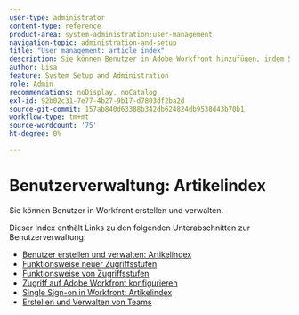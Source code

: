 ```yaml
---
user-type: administrator
content-type: reference
product-area: system-administration;user-management
navigation-topic: administration-and-setup
title: "User management: article index"
description: Sie können Benutzer in Adobe Workfront hinzufügen, indem Sie einzelne Benutzer von Grund auf neu erstellen oder vorhandene Benutzer kopieren.
author: Lisa
feature: System Setup and Administration
role: Admin
recommendations: noDisplay, noCatalog
exl-id: 92b02c31-7e77-4b27-9b17-d7803df2ba2d
source-git-commit: 157ab840d63388b342db624824db9538d43b70b1
workflow-type: tm+mt
source-wordcount: '75'
ht-degree: 0%

---
```


# Benutzerverwaltung: Artikelindex

<!-- Audited: 12/2023 -->

Sie können Benutzer in Workfront erstellen und verwalten.

Dieser Index enthält Links zu den folgenden Unterabschnitten zur Benutzerverwaltung:

* [Benutzer erstellen und verwalten: Artikelindex](../../administration-and-setup/add-users/create-and-manage-users/create-and-manage-users.md)
* [Funktionsweise neuer Zugriffsstufen](/help/quicksilver/administration-and-setup/add-users/how-access-levels-work/access-levels-toc.md)
* [Funktionsweise von Zugriffsstufen](../../administration-and-setup/add-users/access-levels-and-object-permissions/access-levels.md)
* [Zugriff auf Adobe Workfront konfigurieren](../../administration-and-setup/add-users/configure-and-grant-access/configure-access.md)
* [Single Sign-on in Workfront: Artikelindex](../../administration-and-setup/add-users/single-sign-on/single-sign-on.md)
* [Erstellen und Verwalten von Teams](../../administration-and-setup/add-users/create-and-manage-teams/create-and-manage-teams.md)

